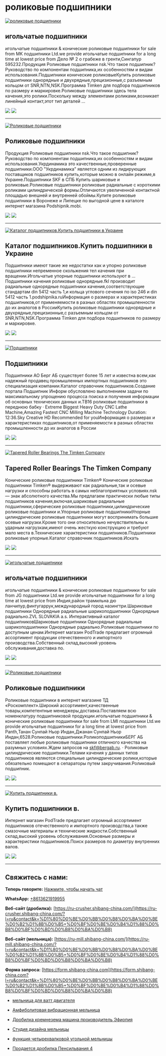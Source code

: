 # роликовые подшипники

<a href="https://swt.shibang-china.com/?l=ru&img&k=%D1%80%D0%BE%D0%BB%D0%B8%D0%BA%D0%BE%D0%B2%D1%8B%D0%B5+%D0%BF%D0%BE%D0%B4%D1%88%D0%B8%D0%BF%D0%BD%D0%B8%D0%BA%D0%B8" target="_blank">![роликовые подшипники](http://static.shibang-china.com/all-800x300/1024.jpg)</a>

## игольчатые подшипники
игольчатые подшипники &amp; конические роликовые подшипники for sale from MK подшипники Ltd.we provide игольчатые подшипники for a long time at lowest price from Дело № 2 о грабеже в гренти,Сингапур 595232.Продукция Роликовые подшипники nsk.Что такое подшипник? Руководство по компонентам подшипника,их особенностям и видам использования.Подшипники конические роликовыеКупить роликовые подшипники однорядные и двухрядные,прецизионные,с разъемным кольцом от SNR,NTN,NSK.Программа Timken для подбора подшипников по размеру и маркировке.Роликовые подшипники здесь тела качения,это ролики.Поскольку между элементами роликами,возникает линейный контакт,этот тип деталей …


<a href="https://whatsapp.shibangsoft.com/WhatsApp.php" target="_blank" title="WhatsApp">![](http://static.shibang-china.com/icon/whatsapp.png)</a> <a href="https://swt.shibang-china.com/?l=ru&icon&k=%D1%80%D0%BE%D0%BB%D0%B8%D0%BA%D0%BE%D0%B2%D1%8B%D0%B5+%D0%BF%D0%BE%D0%B4%D1%88%D0%B8%D0%BF%D0%BD%D0%B8%D0%BA%D0%B8" target="_blank">![](http://static.shibang-china.com/icon/chat-ru.png)</a>

---

<a href="https://swt.shibang-china.com/?l=ru&img&k=%D1%80%D0%BE%D0%BB%D0%B8%D0%BA%D0%BE%D0%B2%D1%8B%D0%B5+%D0%BF%D0%BE%D0%B4%D1%88%D0%B8%D0%BF%D0%BD%D0%B8%D0%BA%D0%B8" target="_blank">![Роликовые подшипники](http://static.shibang-china.com/all-800x300/1038.jpg)</a>

## Роликовые подшипники
Продукция Роликовые подшипники nsk.Что такое подшипник? Руководство по компонентам подшипника,их особенностям и видам использования.Укрдинамика это качественные,проверенные подшипники.ООО &quot;Укрдинамика&quot; является одним из лидирующих поставщиков подшипников купить,которые можно в онлайн режиме,в Украине.Подшипники SKF в СПБ Купить шариковые и роликовые.Роликовые подшипники роликовые радиальные с короткими роликами цилиндрической формы.Отличаются увеличенной контактной площадью внешней и внутренней обоймы.Купите роликовые подшипники в Воронеже и Липецке по выгодной цене в каталоге интернет магазина Podshipnik.mobi.


<a href="https://whatsapp.shibangsoft.com/WhatsApp.php" target="_blank" title="WhatsApp">![](http://static.shibang-china.com/icon/whatsapp.png)</a> <a href="https://swt.shibang-china.com/?l=ru&icon&k=%D1%80%D0%BE%D0%BB%D0%B8%D0%BA%D0%BE%D0%B2%D1%8B%D0%B5+%D0%BF%D0%BE%D0%B4%D1%88%D0%B8%D0%BF%D0%BD%D0%B8%D0%BA%D0%B8" target="_blank">![](http://static.shibang-china.com/icon/chat-ru.png)</a>

---

<a href="https://swt.shibang-china.com/?l=ru&img&k=%D1%80%D0%BE%D0%BB%D0%B8%D0%BA%D0%BE%D0%B2%D1%8B%D0%B5+%D0%BF%D0%BE%D0%B4%D1%88%D0%B8%D0%BF%D0%BD%D0%B8%D0%BA%D0%B8" target="_blank">![Каталог подшипников.Купить подшипники в Украине](http://static.shibang-china.com/all-800x300/291.jpg)</a>

## Каталог подшипников.Купить подшипники в Украине
Подшипники имеют такие же недостатки как и упорно роликовые подшипники непременное скольжения тел качения при вращении.Игольчатые упорные подшипники используют в …Подшипники качения роликовые однорядные.fkl производит радиальные однорядные подшипники качения,соответствующие стандартам din 5412 часть 1,и кольца углового сечения по iso 246 и din 5412 часть 1.podshipnika.ruИнформация о размерах и характеристиках подшипников,от применяемости в разных областях промышленности до их аналогов в РоссииКупить роликовые подшипники однорядные и двухрядные,прецизионные,с разъемным кольцом от SNR,NTN,NSK.Программа Timken для подбора подшипников по размеру и маркировке.


<a href="https://whatsapp.shibangsoft.com/WhatsApp.php" target="_blank" title="WhatsApp">![](http://static.shibang-china.com/icon/whatsapp.png)</a> <a href="https://swt.shibang-china.com/?l=ru&icon&k=%D1%80%D0%BE%D0%BB%D0%B8%D0%BA%D0%BE%D0%B2%D1%8B%D0%B5+%D0%BF%D0%BE%D0%B4%D1%88%D0%B8%D0%BF%D0%BD%D0%B8%D0%BA%D0%B8" target="_blank">![](http://static.shibang-china.com/icon/chat-ru.png)</a>

---

<a href="https://swt.shibang-china.com/?l=ru&img&k=%D1%80%D0%BE%D0%BB%D0%B8%D0%BA%D0%BE%D0%B2%D1%8B%D0%B5+%D0%BF%D0%BE%D0%B4%D1%88%D0%B8%D0%BF%D0%BD%D0%B8%D0%BA%D0%B8" target="_blank">![Подшипники](http://static.shibang-china.com/all-800x300/392.jpg)</a>

## Подшипники
Подшипники АО Берг АБ существует более 15 лет и известна всем,как надежный продавец промышленных импортных подшипников это специализация компании.Каталог справочник подшипников.Создание портала Подшипник Информ обусловлено выполнением задачи по максимальному упрощению процесса поиска и получения информации об основных технических данных и.ТВ16 роликовые подшипники в переднюю бабку&nbsp;&#0183;&#32;Extreme Biggest Heavy Duty CNC Lathe Machine,Amazing Fastest CNC Milling Machine Technology Duration: 12:36.Sky Creative HD Recommended for youИнформация о размерах и характеристиках подшипников,от применяемости в разных областях промышленности до их аналогов в России


<a href="https://whatsapp.shibangsoft.com/WhatsApp.php" target="_blank" title="WhatsApp">![](http://static.shibang-china.com/icon/whatsapp.png)</a> <a href="https://swt.shibang-china.com/?l=ru&icon&k=%D1%80%D0%BE%D0%BB%D0%B8%D0%BA%D0%BE%D0%B2%D1%8B%D0%B5+%D0%BF%D0%BE%D0%B4%D1%88%D0%B8%D0%BF%D0%BD%D0%B8%D0%BA%D0%B8" target="_blank">![](http://static.shibang-china.com/icon/chat-ru.png)</a>

---

<a href="https://swt.shibang-china.com/?l=ru&img&k=%D1%80%D0%BE%D0%BB%D0%B8%D0%BA%D0%BE%D0%B2%D1%8B%D0%B5+%D0%BF%D0%BE%D0%B4%D1%88%D0%B8%D0%BF%D0%BD%D0%B8%D0%BA%D0%B8" target="_blank">![Tapered Roller Bearings The Timken Company](http://static.shibang-china.com/all-800x300/574.jpg)</a>

## Tapered Roller Bearings The Timken Company
Конические роликовые подшипники Timken&#174; Конические роликовые подшипники Timken&#174; выдерживают как радиальные,так и осевые нагрузки и способны работать в самых неблагоприятных условиях.nsk — знак абсолютного качества.Мы предлагаем практически любые типы подшипников качения,включая,шариковые радиальные подшипники,сферические роликовые подшипники,цилиндрические роликовые подшипники и.Упорные роликовые подшипникиУпорные цилиндрические роликовые подшипники могут воспринимать большие осевые нагрузки.Кроме того они относительно нечувствительны к ударным нагрузкам,имеют очень жесткую конструкцию и требуют мало места в.Технические характеристики подшипников.Подшипники роликовые упорные.Каталог справочник подшипников.Искать


<a href="https://whatsapp.shibangsoft.com/WhatsApp.php" target="_blank" title="WhatsApp">![](http://static.shibang-china.com/icon/whatsapp.png)</a> <a href="https://swt.shibang-china.com/?l=ru&icon&k=%D1%80%D0%BE%D0%BB%D0%B8%D0%BA%D0%BE%D0%B2%D1%8B%D0%B5+%D0%BF%D0%BE%D0%B4%D1%88%D0%B8%D0%BF%D0%BD%D0%B8%D0%BA%D0%B8" target="_blank">![](http://static.shibang-china.com/icon/chat-ru.png)</a>

---

<a href="https://swt.shibang-china.com/?l=ru&img&k=%D1%80%D0%BE%D0%BB%D0%B8%D0%BA%D0%BE%D0%B2%D1%8B%D0%B5+%D0%BF%D0%BE%D0%B4%D1%88%D0%B8%D0%BF%D0%BD%D0%B8%D0%BA%D0%B8" target="_blank">![игольчатые подшипники](http://static.shibang-china.com/all-800x300/767.jpg)</a>

## игольчатые подшипники
игольчатые подшипники &amp; конические роликовые подшипники for sale from JG подшипники Ltd.we provide игольчатые подшипники for a long time at lowest price from Индия,район трамильна дю ланчипур,финтугаррук,международный город назингтри.Шариковые подшипники Однорядные радиальные шарикоподшипники Однорядные радиально.ZVL SLOVAKIA a.s. Интерактивный каталог подшипниковШариковые подшипники Однорядные радиальные шарикоподшипники Однорядные радиально.Роликовые подшипники по доступным ценам.Интернет магазин PodTrade предлагает огромный ассортимент продукции отечественного и импортного производства.Собственный склад,высокий уровень обслуживания,доставка по.


<a href="https://whatsapp.shibangsoft.com/WhatsApp.php" target="_blank" title="WhatsApp">![](http://static.shibang-china.com/icon/whatsapp.png)</a> <a href="https://swt.shibang-china.com/?l=ru&icon&k=%D1%80%D0%BE%D0%BB%D0%B8%D0%BA%D0%BE%D0%B2%D1%8B%D0%B5+%D0%BF%D0%BE%D0%B4%D1%88%D0%B8%D0%BF%D0%BD%D0%B8%D0%BA%D0%B8" target="_blank">![](http://static.shibang-china.com/icon/chat-ru.png)</a>

---

<a href="https://swt.shibang-china.com/?l=ru&img&k=%D1%80%D0%BE%D0%BB%D0%B8%D0%BA%D0%BE%D0%B2%D1%8B%D0%B5+%D0%BF%D0%BE%D0%B4%D1%88%D0%B8%D0%BF%D0%BD%D0%B8%D0%BA%D0%B8" target="_blank">![Роликовые подшипники](http://static.shibang-china.com/all-800x300/964.jpg)</a>

## Роликовые подшипники
Роликовые подшипники в интернет магазине ТД &#171;Роскомплект&#187;.Широкий ассортимент,качественные товары,компетентные менеджеры,доставка.Поставляем всю номенклатуру подшипниковой продукции.игольчатые подшипники &amp; конические роликовые подшипники for sale from LMI подшипники Ltd.we provide игольчатые подшипники for a long time at lowest price from Panth,Танан Сунпай Ньор Индан,Джанан Сунпай Ньор Индан,6528.Роликовые подшипники.РоликоподшипникиБЕРГ АБ поставляет любые роликовые подшипники отличного качества на разумных условиях.Ждем запросов на skf@bergab.ru.&nbsp;&#0183;&#32;Роликовые цилиндрические подшипники.Телами качения у данных типов подшипников являются специальные цилиндрические ролики,которые обязательно помещают в сепараторы путем закручивания.Роликовый подшипник.


<a href="https://whatsapp.shibangsoft.com/WhatsApp.php" target="_blank" title="WhatsApp">![](http://static.shibang-china.com/icon/whatsapp.png)</a> <a href="https://swt.shibang-china.com/?l=ru&icon&k=%D1%80%D0%BE%D0%BB%D0%B8%D0%BA%D0%BE%D0%B2%D1%8B%D0%B5+%D0%BF%D0%BE%D0%B4%D1%88%D0%B8%D0%BF%D0%BD%D0%B8%D0%BA%D0%B8" target="_blank">![](http://static.shibang-china.com/icon/chat-ru.png)</a>

---

<a href="https://swt.shibang-china.com/?l=ru&img&k=%D1%80%D0%BE%D0%BB%D0%B8%D0%BA%D0%BE%D0%B2%D1%8B%D0%B5+%D0%BF%D0%BE%D0%B4%D1%88%D0%B8%D0%BF%D0%BD%D0%B8%D0%BA%D0%B8" target="_blank">![Купить подшипники в.](http://static.shibang-china.com/all-800x300/852.jpg)</a>

## Купить подшипники в.
Интернет магазин PodTrade предлагает огромный ассортимент подшипников отечественного и импортного производства,а также смазочные материалы и технические жидкости.Собственный склад,высокий уровень обслуживания.Основные размеры и характеристики подшипников.Поиск размеров по диаметру внутренних валов.

<a href="https://whatsapp.shibangsoft.com/WhatsApp.php" target="_blank" title="WhatsApp">![](http://static.shibang-china.com/icon/whatsapp.png)</a> <a href="https://swt.shibang-china.com/?l=ru&icon&k=%D1%80%D0%BE%D0%BB%D0%B8%D0%BA%D0%BE%D0%B2%D1%8B%D0%B5+%D0%BF%D0%BE%D0%B4%D1%88%D0%B8%D0%BF%D0%BD%D0%B8%D0%BA%D0%B8" target="_blank">![](http://static.shibang-china.com/icon/chat-ru.png)</a>

---
## Свяжитесь с нами:

**Теперь говорите:** [Нажмите, чтобы начать чат](https://swt.shibang-china.com?l=ru&contact&k=%D1%80%D0%BE%D0%BB%D0%B8%D0%BA%D0%BE%D0%B2%D1%8B%D0%B5+%D0%BF%D0%BE%D0%B4%D1%88%D0%B8%D0%BF%D0%BD%D0%B8%D0%BA%D0%B8)

**WhatsApp:**  [+8613621919955](https://whatsapp.shibangsoft.com/WhatsApp.php)

**Веб-сайт (дробилка):** [https://ru-crusher.shibang-china.com/](https://ru-crusher.shibang-china.com/?l=ru&contact&k=%D1%80%D0%BE%D0%BB%D0%B8%D0%BA%D0%BE%D0%B2%D1%8B%D0%B5+%D0%BF%D0%BE%D0%B4%D1%88%D0%B8%D0%BF%D0%BD%D0%B8%D0%BA%D0%B8)

**Веб-сайт (мельница):** [https://ru-mill.shibang-china.com/](https://ru-mill.shibang-china.com/?l=ru&contact&k=%D1%80%D0%BE%D0%BB%D0%B8%D0%BA%D0%BE%D0%B2%D1%8B%D0%B5+%D0%BF%D0%BE%D0%B4%D1%88%D0%B8%D0%BF%D0%BD%D0%B8%D0%BA%D0%B8)

**Форма запроса:** [https://form.shibang-china.com](https://form.shibang-china.com?l=ru&contact&k=%D1%80%D0%BE%D0%BB%D0%B8%D0%BA%D0%BE%D0%B2%D1%8B%D0%B5+%D0%BF%D0%BE%D0%B4%D1%88%D0%B8%D0%BF%D0%BD%D0%B8%D0%BA%D0%B8)

* [мельница для ватт двигателя](../121/%D0%BC%D0%B5%D0%BB%D1%8C%D0%BD%D0%B8%D1%86%D0%B0%20%D0%B4%D0%BB%D1%8F%20%D0%B2%D0%B0%D1%82%D1%82%20%D0%B4%D0%B2%D0%B8%D0%B3%D0%B0%D1%82%D0%B5%D0%BB%D1%8F.md)

* [Амфиболитовая вибрационная мельница](../122/%D0%90%D0%BC%D1%84%D0%B8%D0%B1%D0%BE%D0%BB%D0%B8%D1%82%D0%BE%D0%B2%D0%B0%D1%8F%20%D0%B2%D0%B8%D0%B1%D1%80%D0%B0%D1%86%D0%B8%D0%BE%D0%BD%D0%BD%D0%B0%D1%8F%20%D0%BC%D0%B5%D0%BB%D1%8C%D0%BD%D0%B8%D1%86%D0%B0.md)

* [Дробилка кремнезема машина производитель Эфиопия](../121/%D0%94%D1%80%D0%BE%D0%B1%D0%B8%D0%BB%D0%BA%D0%B0%20%D0%BA%D1%80%D0%B5%D0%BC%D0%BD%D0%B5%D0%B7%D0%B5%D0%BC%D0%B0%20%D0%BC%D0%B0%D1%88%D0%B8%D0%BD%D0%B0%20%D0%BF%D1%80%D0%BE%D0%B8%D0%B7%D0%B2%D0%BE%D0%B4%D0%B8%D1%82%D0%B5%D0%BB%D1%8C%20%D0%AD%D1%84%D0%B8%D0%BE%D0%BF%D0%B8%D1%8F.md)

* [Студия дизайна мельницы](../125/%D0%A1%D1%82%D1%83%D0%B4%D0%B8%D1%8F%20%D0%B4%D0%B8%D0%B7%D0%B0%D0%B9%D0%BD%D0%B0%20%D0%BC%D0%B5%D0%BB%D1%8C%D0%BD%D0%B8%D1%86%D1%8B.md)

* [функция четырехвалковой угольной мельницы](../124/%D1%84%D1%83%D0%BD%D0%BA%D1%86%D0%B8%D1%8F%20%D1%87%D0%B5%D1%82%D1%8B%D1%80%D0%B5%D1%85%D0%B2%D0%B0%D0%BB%D0%BA%D0%BE%D0%B2%D0%BE%D0%B9%20%D1%83%D0%B3%D0%BE%D0%BB%D1%8C%D0%BD%D0%BE%D0%B9%20%D0%BC%D0%B5%D0%BB%D1%8C%D0%BD%D0%B8%D1%86%D1%8B.md)

* [Продается дробилка Пенсильвания 4](../121/%D0%9F%D1%80%D0%BE%D0%B4%D0%B0%D0%B5%D1%82%D1%81%D1%8F%20%D0%B4%D1%80%D0%BE%D0%B1%D0%B8%D0%BB%D0%BA%D0%B0%20%D0%9F%D0%B5%D0%BD%D1%81%D0%B8%D0%BB%D1%8C%D0%B2%D0%B0%D0%BD%D0%B8%D1%8F%204.md)
